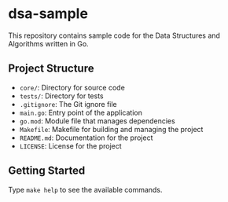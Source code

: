 # dsa-sample

This repository contains sample code for the Data Structures and Algorithms written in Go.

## Project Structure

- `core/`: Directory for source code
- `tests/`: Directory for tests
- `.gitignore`: The Git ignore file
- `main.go`: Entry point of the application
- `go.mod`: Module file that manages dependencies
- `Makefile`: Makefile for building and managing the project
- `README.md`: Documentation for the project
- `LICENSE`: License for the project

## Getting Started

Type `make help` to see the available commands.

